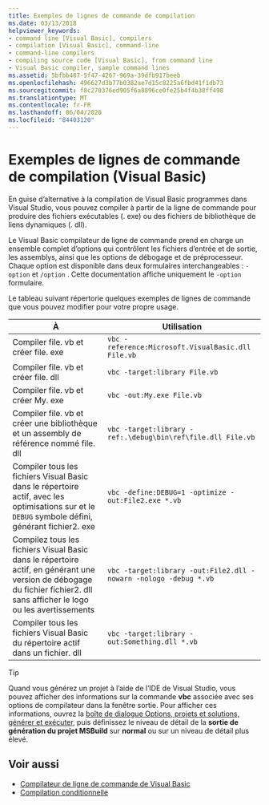 ```yaml
---
title: Exemples de lignes de commande de compilation
ms.date: 03/13/2018
helpviewer_keywords:
- command line [Visual Basic], compilers
- compilation [Visual Basic], command-line
- command-line compilers
- compiling source code [Visual Basic], from command line
- Visual Basic compiler, sample command lines
ms.assetid: 5bfbb487-5f47-4267-969a-39dfb917beeb
ms.openlocfilehash: 496627d3b77b0382ae7d15c8225a6fbd41f1db73
ms.sourcegitcommit: f8c270376ed905f6a8896ce0fe25b4f4b38ff498
ms.translationtype: MT
ms.contentlocale: fr-FR
ms.lasthandoff: 06/04/2020
ms.locfileid: "84403120"
---
```

# <a name="sample-compilation-command-lines-visual-basic"></a>Exemples de lignes de commande de compilation (Visual Basic)

En guise d’alternative à la compilation de Visual Basic programmes dans Visual Studio, vous pouvez compiler à partir de la ligne de commande pour produire des fichiers exécutables (. exe) ou des fichiers de bibliothèque de liens dynamiques (. dll).

Le Visual Basic compilateur de ligne de commande prend en charge un ensemble complet d’options qui contrôlent les fichiers d’entrée et de sortie, les assemblys, ainsi que les options de débogage et de préprocesseur. Chaque option est disponible dans deux formulaires interchangeables : `-option` et `/option` . Cette documentation affiche uniquement le `-option` formulaire.

Le tableau suivant répertorie quelques exemples de lignes de commande que vous pouvez modifier pour votre propre usage.

|À|Utilisation|
|--------|---------|
|Compiler file. vb et créer file. exe|`vbc -reference:Microsoft.VisualBasic.dll File.vb`|
|Compiler file. vb et créer file. dll|`vbc -target:library File.vb`|
|Compiler file. vb et créer My. exe|`vbc -out:My.exe File.vb`|
|Compiler file. vb et créer une bibliothèque et un assembly de référence nommé file. dll|`vbc -target:library -ref:.\debug\bin\ref\file.dll File.vb`|
|Compiler tous les fichiers Visual Basic dans le répertoire actif, avec les optimisations sur et le `DEBUG` symbole défini, générant fichier2. exe|`vbc -define:DEBUG=1 -optimize -out:File2.exe *.vb`|
|Compilez tous les fichiers Visual Basic dans le répertoire actif, en générant une version de débogage du fichier fichier2. dll sans afficher le logo ou les avertissements|`vbc -target:library -out:File2.dll -nowarn -nologo -debug *.vb`|
|Compiler tous les fichiers Visual Basic du répertoire actif dans un fichier. dll|`vbc -target:library -out:Something.dll *.vb`|

> [!TIP]
> Quand vous générez un projet à l’aide de l’IDE de Visual Studio, vous pouvez afficher des informations sur la commande **vbc** associée avec ses options de compilateur dans la fenêtre sortie. Pour afficher ces informations, ouvrez la [boîte de dialogue Options, projets et solutions, générer et exécuter](/visualstudio/ide/reference/options-dialog-box-projects-and-solutions-build-and-run), puis définissez le niveau de détail de la **sortie de génération du projet MSBuild** sur **normal** ou sur un niveau de détail plus élevé.

## <a name="see-also"></a>Voir aussi

- [Compilateur de ligne de commande de Visual Basic](index.md)
- [Compilation conditionnelle](../../programming-guide/program-structure/conditional-compilation.md)
